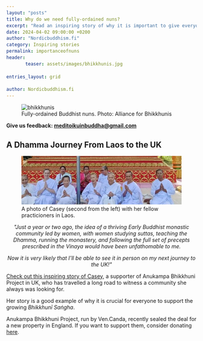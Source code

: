 ```yaml
---
layout: "posts"
title: Why do we need fully-ordained nuns?
excerpt: "Read an inspiring story of why it is important to give everyone the chance to practice the Dhamma whole-heartedly."
date: 2024-04-02 09:00:00 +0200
author: "Nordicbuddhism.fi"
category: Inspiring stories
permalink: importanceofnuns
header: 
       teaser: assets/images/bhikkhunis.jpg

entries_layout: grid

author: Nordicbuddhism.fi
---
```

<figure>
<img src="assets/images/bhikkunis.jpg" alt="bhikkhunis">
<figcaption> Fully-ordained Buddhist nuns. Photo: Alliance for Bhikkhunis</figcaption>
</figure>

<b> Give us feedback: meditoikuinbuddha@gmail.com</b>

<h2>A Dhamma Journey From Laos to the UK</h2>

<figure>
<img src="assets/images/wat-pa-nadi-1.jpeg" alt="watpanadi">
<figcaption> A photo of Casey (second from the left) with her fellow practicioners in Laos.</figcaption>
</figure>

<center><i>"Just a year or two ago, the idea of a thriving Early Buddhist monastic community led by women, with women studying suttas, teaching the Dhamma, running the monastery, and following the full set of precepts prescribed in the Vinaya would have been unfathomable to me. 

Now it is very likely that I’ll be able to see it in person on my next journey to the UK!"</i></center>

<a href="https://anukampaproject.org/2024/02/28/a-dhamma-journey-from-laos-to-the-uk/">Check out this inspiring story of Casey</a>, a supporter of Anukampa Bhikkhuni Project in UK, who has travelled a long road to witness a community she always was looking for. 

Her story is a good example of why it is crucial for everyone to support the growing <i>Bhikkhunī Saṅgha</i>.

Anukampa Bhikkhuni Project, run by Ven.Canda, recently sealed the deal for a new property in England. If you want to support them, consider donating <a href="https://anukampaproject.org/donate/">here</a>. 